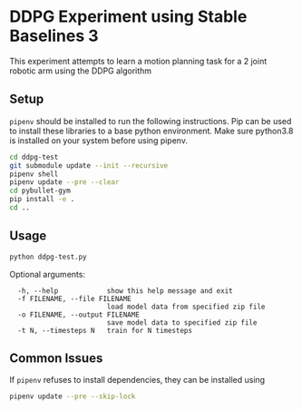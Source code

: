 # DDPG Experiment using Stable Baselines 3

This experiment attempts to learn a motion planning task for a 2 joint robotic arm using the DDPG algorithm

## Setup

`pipenv` should be installed to run the following instructions. Pip can be used to install these libraries to a base python environment. Make sure python3.8 is installed on your system before using pipenv.

```bash
cd ddpg-test
git submodule update --init --recursive
pipenv shell
pipenv update --pre --clear
cd pybullet-gym
pip install -e .
cd ..
```

## Usage

```bash
python ddpg-test.py
```

Optional arguments:

```text
  -h, --help            show this help message and exit
  -f FILENAME, --file FILENAME
                        load model data from specified zip file
  -o FILENAME, --output FILENAME
                        save model data to specified zip file
  -t N, --timesteps N   train for N timesteps
```

## Common Issues

If `pipenv` refuses to install dependencies, they can be installed using

```bash
pipenv update --pre --skip-lock
```
